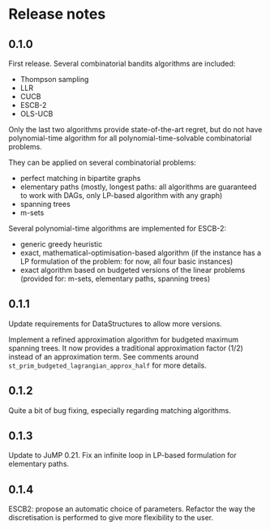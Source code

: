 # Release notes

## 0.1.0

First release. Several combinatorial bandits algorithms are included:

* Thompson sampling
* LLR
* CUCB
* ESCB-2
* OLS-UCB

Only the last two algorithms provide state-of-the-art regret, but do not have
polynomial-time algorithm for all polynomial-time-solvable combinatorial
problems.

They can be applied on several combinatorial problems:

* perfect matching in bipartite graphs
* elementary paths (mostly, longest paths: all algorithms are guaranteed to work
  with DAGs, only LP-based algorithm with any graph)
* spanning trees
* m-sets

Several polynomial-time algorithms are implemented for ESCB-2:

* generic greedy heuristic
* exact, mathematical-optimisation-based algorithm (if the instance has a LP
  formulation of the problem: for now, all four basic instances)
* exact algorithm based on budgeted versions of the linear problems
  (provided for: m-sets, elementary paths, spanning trees)

## 0.1.1

Update requirements for DataStructures to allow more versions.

Implement a refined approximation algorithm for budgeted maximum spanning trees.
It now provides a traditional approximation factor (1/2) instead of an
approximation term. See comments around `st_prim_budgeted_lagrangian_approx_half`
for more details.

## 0.1.2

Quite a bit of bug fixing, especially regarding matching algorithms.

## 0.1.3

Update to JuMP 0.21. Fix an infinite loop in LP-based formulation for
elementary paths.

## 0.1.4

ESCB2: propose an automatic choice of parameters. Refactor the way the
discretisation is performed to give more flexibility to the user. 
